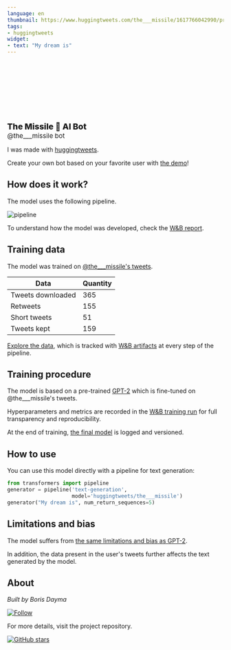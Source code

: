 ```yaml
---
language: en
thumbnail: https://www.huggingtweets.com/the___missile/1617766042990/predictions.png
tags:
- huggingtweets
widget:
- text: "My dream is"
---
```


<div>
<div style="width: 132px; height:132px; border-radius: 50%; background-size: cover; background-image: url('https://pbs.twimg.com/profile_images/1265126346830696451/paTyKfPR_400x400.jpg')">
</div>
<div style="margin-top: 8px; font-size: 19px; font-weight: 800">The Missile 🤖 AI Bot </div>
<div style="font-size: 15px">@the___missile bot</div>
</div>

I was made with [huggingtweets](https://github.com/borisdayma/huggingtweets).

Create your own bot based on your favorite user with [the demo](https://colab.research.google.com/github/borisdayma/huggingtweets/blob/master/huggingtweets-demo.ipynb)!

## How does it work?

The model uses the following pipeline.

![pipeline](https://github.com/borisdayma/huggingtweets/blob/master/img/pipeline.png?raw=true)

To understand how the model was developed, check the [W&B report](https://wandb.ai/wandb/huggingtweets/reports/HuggingTweets-Train-a-Model-to-Generate-Tweets--VmlldzoxMTY5MjI).

## Training data

The model was trained on [@the___missile's tweets](https://twitter.com/the___missile).

| Data | Quantity |
| --- | --- |
| Tweets downloaded | 365 |
| Retweets | 155 |
| Short tweets | 51 |
| Tweets kept | 159 |

[Explore the data](https://wandb.ai/wandb/huggingtweets/runs/3ujas2q4/artifacts), which is tracked with [W&B artifacts](https://docs.wandb.com/artifacts) at every step of the pipeline.

## Training procedure

The model is based on a pre-trained [GPT-2](https://huggingface.co/gpt2) which is fine-tuned on @the___missile's tweets.

Hyperparameters and metrics are recorded in the [W&B training run](https://wandb.ai/wandb/huggingtweets/runs/4ajpl0tu) for full transparency and reproducibility.

At the end of training, [the final model](https://wandb.ai/wandb/huggingtweets/runs/4ajpl0tu/artifacts) is logged and versioned.

## How to use

You can use this model directly with a pipeline for text generation:

```python
from transformers import pipeline
generator = pipeline('text-generation',
                     model='huggingtweets/the___missile')
generator("My dream is", num_return_sequences=5)
```

## Limitations and bias

The model suffers from [the same limitations and bias as GPT-2](https://huggingface.co/gpt2#limitations-and-bias).

In addition, the data present in the user's tweets further affects the text generated by the model.

## About

*Built by Boris Dayma*

[![Follow](https://img.shields.io/twitter/follow/borisdayma?style=social)](https://twitter.com/intent/follow?screen_name=borisdayma)

For more details, visit the project repository.

[![GitHub stars](https://img.shields.io/github/stars/borisdayma/huggingtweets?style=social)](https://github.com/borisdayma/huggingtweets)
